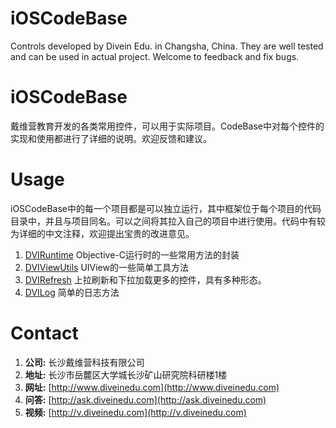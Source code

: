 # iOSCodeBase
Controls developed by Divein Edu. in Changsha, China. They are well tested and can be used in actual project. Welcome to feedback and fix bugs.

# iOSCodeBase
戴维营教育开发的各类常用控件，可以用于实际项目。CodeBase中对每个控件的实现和使用都进行了详细的说明。欢迎反馈和建议。

# Usage
iOSCodeBase中的每一个项目都是可以独立运行，其中框架位于每个项目的代码目录中，并且与项目同名。可以之间将其拉入自己的项目中进行使用。代码中有较为详细的中文注释，欢迎提出宝贵的改进意见。

1. [DVIRuntime](./DVIRuntime) Objective-C运行时的一些常用方法的封装
2. [DVIViewUtils](./DVIViewUtils) UIView的一些简单工具方法
3. [DVIRefresh](./DVIRefresh) 上拉刷新和下拉加载更多的控件，具有多种形态。
4. [DVILog](./DVILog) 简单的日志方法

# Contact
1. **公司:** 长沙戴维营科技有限公司
2. **地址:** 长沙市岳麓区大学城长沙矿山研究院科研楼1楼
3. **网址:** [http://www.diveinedu.com](http://www.diveinedu.com)
4. **问答:** [http://ask.diveinedu.com](http://ask.diveinedu.com)
5. **视频:** [http://v.diveinedu.com](http://v.diveinedu.com)